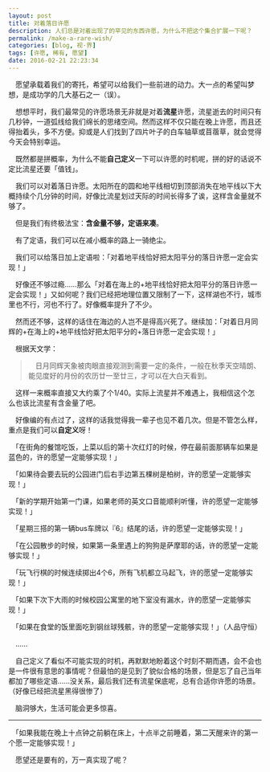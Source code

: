 ```yaml
---
layout: post
title: 对着落日许愿
description: 人们总是对着出现了的罕见的东西许愿，为什么不把这个集合扩展一下呢？
permalink: /make-a-rare-wish/
categories: [blog, 视·界]
tags: [许愿, 稀有, 愿望]
date: 2016-02-21 22:23:34
--- 
```


　愿望承载着我们的寄托，希望可以给我们一些前进的动力。大一点的希望叫梦想，是成功学的几大基石之一（误）。

　想想平时，我们最常见的许愿场景无非就是对着**流星**许愿，流星逝去的时间只有几秒钟，一道弧线给我们绵长的思绪空间。然而这样不仅只能在晚上许愿，而且还得抬着头，多不方便。抑或是人们找到了四片叶子的白车轴草或苜蓿草，就会觉得今天会特别幸运。

　既然都是拼概率，为什么不能**自己定义**一下可以许愿的时机呢，拼的好的话说不定比流星还要「值钱」。

　我们可以对着落日许愿。太阳所在的圆和地平线相切到顶部消失在地平线以下大概持续个几分钟的时间，好像比流星划过天际的时间长得多了诶，这样含金量就不够了。

　但是我们有终极法宝：**含金量不够，定语来凑**。

　有了定语，我们可以在减小概率的路上一骑绝尘。

　我们可以给落日加上定语啦：「对着地平线恰好把太阳平分的落日许愿一定会实现！」

　好像还不够过瘾……那么「对着在海上的+地平线恰好把太阳平分的落日许愿一定会实现！」又如何呢？我们已经把地理位置又限制了一下，这样湖也不行，城市里也不行，河也不行了。好像概率提升了不少。

　然而还不够，这样的话住在海边的人岂不是得高兴死了。继续加：「对着日月同辉的+在海上的+地平线恰好把太阳平分的+落日许愿一定会实现！」

　根据天文学：

> 　日月同辉天象被肉眼直接观测到需要一定的条件，一般在秋季天空晴朗、能见度好的月份的农历廿一至廿三，才可以在大白天看到。

　这样一来概率直接又大约乘了个1/40。实际上流星并不难遇上，我相信这个怎么也该比流星有含金量了吧。

　好像编的有点过了，这样的话我觉得我一辈子也见不着几次。但是不管怎么样，重点是我们可以**自定义**呀！

　「在街角的餐馆吃饭，上菜以后的第十次红灯的时候，停在最前面那辆车如果是蓝色的，许的愿望一定能够实现！」

　「如果待会要去玩的公园进门后右手边第五棵树是柏树，许的愿望一定能够实现！」

　「新的学期开始第一门课，如果老师的英文口音能顺利听懂，许的愿望一定能够实现！」

　「星期三搭的第一辆bus车牌以『6』结尾的话，许的愿望一定能够实现！」

　「在公园散步的时候，如果第一条里遇上的狗狗是萨摩耶的话，许的愿望一定能够实现！」

　「玩飞行棋的时候连续掷出4个6，所有飞机都立马起飞，许的愿望一定能够实现！」

　「如果下次下大雨的时候校园公寓里的地下室没有漏水，许的愿望一定能够实现！」

　「如果在食堂的饭里面吃到钢丝球残骸，许的愿望一定能够实现！」（人品守恒）

　……

　自己定义了看似不可能实现的时机，再默默地盼着这个时刻不期而遇，会不会也是一件很有意思的事情呢？但最怕的是见到了貌似合格的场景，但是忘了自己当年都加了哪些定语……没关系，最后我们还有流星保底呢，总有合适你许愿的场景。（好像已经把流星黑得很惨了）

　脑洞够大，生活可能会更多惊喜。

------

　「如果我能在晚上十点钟之前躺在床上，十点半之前睡着，第二天醒来许的第一个愿一定能够实现！」

　愿望还是要有的，万一真实现了呢？